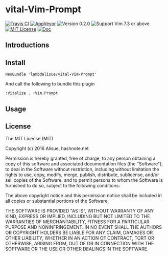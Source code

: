 vital-Vim-Prompt
==============================================================================
[![Travis CI](https://img.shields.io/travis/lambdalisue/vital-Vim-Prompt/master.svg?style=flat-square&label=Travis%20CI)](https://travis-ci.org/lambdalisue/vital-Vim-Prompt) [![AppVeyor](https://img.shields.io/appveyor/ci/lambdalisue/vital-Vim-Prompt/master.svg?style=flat-square&label=AppVeyor)](https://ci.appveyor.com/project/lambdalisue/vital-Vim-Prompt/branch/master) ![Version 0.2.0](https://img.shields.io/badge/version-0.2.0-yellow.svg?style=flat-square) ![Support Vim 7.3 or above](https://img.shields.io/badge/support-Vim%207.3%20or%20above-yellowgreen.svg?style=flat-square) [![MIT License](https://img.shields.io/badge/license-MIT-blue.svg?style=flat-square)](LICENSE) [![Doc](https://img.shields.io/badge/doc-%3Ah%20vital--Vim--Prompt-orange.svg?style=flat-square)](doc/vital-vim-prompt.txt)


Introductions
-------------------------------------------------------------------------------

Install
-------------------------------------------------------------------------------

```vim
NeoBundle 'lambdalisue/vital-Vim-Prompt'
```

And call the following to bundle this plugin

```vim
:Vitalize . +Vim.Prompt
```

Usage
-------------------------------------------------------------------------------


License
-------------------------------------------------------------------------------
The MIT License (MIT)

Copyright (c) 2016 Alisue, hashnote.net

Permission is hereby granted, free of charge, to any person obtaining a copy
of this software and associated documentation files (the "Software"), to deal
in the Software without restriction, including without limitation the rights
to use, copy, modify, merge, publish, distribute, sublicense, and/or sell
copies of the Software, and to permit persons to whom the Software is
furnished to do so, subject to the following conditions:

The above copyright notice and this permission notice shall be included in
all copies or substantial portions of the Software.

THE SOFTWARE IS PROVIDED "AS IS", WITHOUT WARRANTY OF ANY KIND, EXPRESS OR
IMPLIED, INCLUDING BUT NOT LIMITED TO THE WARRANTIES OF MERCHANTABILITY,
FITNESS FOR A PARTICULAR PURPOSE AND NONINFRINGEMENT. IN NO EVENT SHALL THE
AUTHORS OR COPYRIGHT HOLDERS BE LIABLE FOR ANY CLAIM, DAMAGES OR OTHER
LIABILITY, WHETHER IN AN ACTION OF CONTRACT, TORT OR OTHERWISE, ARISING FROM,
OUT OF OR IN CONNECTION WITH THE SOFTWARE OR THE USE OR OTHER DEALINGS IN
THE SOFTWARE.

